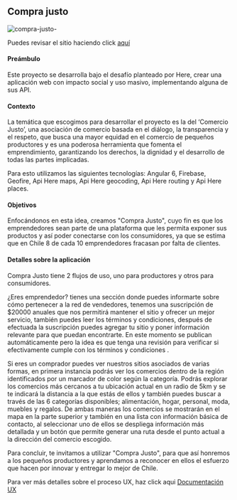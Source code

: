 ## Compra justo
![compra-justo-](https://user-images.githubusercontent.com/38702172/47121236-4f04e800-d248-11e8-94d2-067e9f72a2bc.jpg)

Puedes revisar el sitio haciendo click [aquí](https://here-hackaton.firebaseapp.com)

#### Preámbulo

Este proyecto se desarrolla bajo el desafío planteado por Here, crear una aplicación web con impacto social y uso masivo, implementando alguna de sus API.


#### Contexto

La temática que escogimos para desarrollar el proyecto es la del ‘Comercio Justo’, una asociación de comercio basada en el diálogo, la transparencia y el respeto, que busca una mayor equidad en el comercio de pequeños productores y es una poderosa herramienta que fomenta el emprendimiento, garantizando los derechos, la dignidad y el desarrollo de todas las partes implicadas.

Para esto utilizamos las siguientes tecnologías: Angular 6, Firebase, Geofire, Api Here maps, Api Here geocoding, Api Here routing y Api Here places.


#### Objetivos

Enfocándonos en esta idea, creamos "Compra Justo", cuyo fin es que los emprendedores sean parte de una plataforma que les permita exponer sus productos y así poder conectarse con los consumidores, ya que se estima que en Chile 8 de cada 10 emprendedores fracasan por falta de clientes.

#### Detalles sobre la aplicación

Compra Justo tiene 2 flujos de uso, uno para productores y otros para consumidores. 

¿Eres emprendedor? tienes una sección donde puedes informarte sobre cómo pertenecer a la red de vendedores, tenemos una suscripción de $20000 anuales que nos permitirá mantener el sitio y ofrecer un mejor servicio, también puedes leer los términos y condiciones, después de efectuada la suscripción puedes agregar tu sitio y poner información relevante para que puedan encontrarte. En este momento se publican automáticamente pero la idea es que tenga una revisión para verificar si efectivamente cumple con los términos y condiciones .

Si eres un comprador puedes ver nuestros sitios asociados de varias formas, en primera instancia podrás ver los comercios dentro de la región identificados por un marcador de color según la categoría. Podrás explorar los comercios más cercanos a tu ubicación actual en un radio de 5km y se te indicará la distancia a la que estás de ellos y también puedes buscar a través de las 6 categorías disponibles; alimentación, hogar, personal, moda, muebles y regalos. De ambas maneras los comercios se mostrarán en el mapa en la parte superior y también en una lista con información básica de contacto, al seleccionar uno de ellos se despliega información más detallada y un botón que permite generar una ruta desde el punto actual a la dirección del comercio escogido. 


Para concluir, te invitamos a utilizar "Compra Justo", para que así honremos a los pequeños productores y aprendamos a reconocer en ellos el esfuerzo que hacen por innovar y entregar lo mejor de Chile.



Para ver más detalles sobre el proceso UX, haz click aqui [Documentación UX](https://docs.google.com/document/d/1174Nc4Eo73vtY-XfYcR0yWoQByjCU9LSjilSw-mreLo/edit?usp=sharing)

